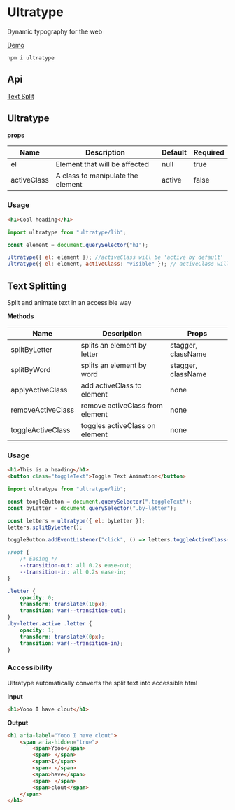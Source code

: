 # Ultratype

Dynamic typography for the web

[Demo](https://ultratype.netlify.app/)

`npm i ultratype`

## Api

[Text Split](https://github.com/frzrbox/ultratype#text-splitting)

## Ultratype

**props**

<!-- prettier-ignore -->
| Name        | Description                       | Default | Required |
|-------------|-----------------------------------|---------|----------|
| el          | Element that will be affected     | null    | true     |
| activeClass | A class to manipulate the element | active  | false    |

### Usage

```html
<h1>Cool heading</h1>
```

```js
import ultratype from "ultratype/lib";

const element = document.querySelector("h1");

ultratype({ el: element }); //activeClass will be 'active by default'
ultratype({ el: element, activeClass: "visible" }); // activeClass will be 'visible'
```

## Text Splitting

Split and animate text in an accessible way

**Methods**

<!-- prettier-ignore -->
| Name              | Description                     | Props              |
| ----------------- | ------------------------------- | ------------------ |
| splitByLetter     | splits an element by letter     | stagger, className |
| splitByWord       | splits an element by word       | stagger, className |
| applyActiveClass  | add activeClass to element      | none               |
| removeActiveClass | remove activeClass from element | none               |
| toggleActiveClass | toggles activeClass on element  | none               |

### Usage

```html
<h1>This is a heading</h1>
<button class="toggleText">Toggle Text Animation</button>
```

```js
import ultratype from "ultratype/lib";

const toogleButton = document.querySelector(".toggleText");
const byLetter = document.querySelector(".by-letter");

const letters = ultratype({ el: byLetter });
letters.splitByLetter();

toggleButton.addEventListener("click", () => letters.toggleActiveClass());
```

```css
:root {
	/* Easing */
	--transition-out: all 0.2s ease-out;
	--transition-in: all 0.2s ease-in;
}

.letter {
	opacity: 0;
	transform: translateX(10px);
	transition: var(--transition-out);
}
.by-letter.active .letter {
	opacity: 1;
	transform: translateX(0px);
	transition: var(--transition-in);
}
```

### Accessibility

Ultratype automatically converts the split text into accessible html

**Input**

```html
<h1>Yooo I have clout</h1>
```

**Output**

```html
<h1 aria-label="Yooo I have clout">
	<span aria-hidden="true">
		<span>Yooo</span>
		<span> </span>
		<span>I</span>
		<span> </span>
		<span>have</span>
		<span> </span>
		<span>clout</span>
	</span>
</h1>
```
